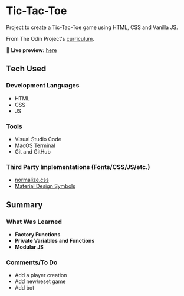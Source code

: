 # Tic-Tac-Toe

Project to create a Tic-Tac-Toe game using HTML, CSS and Vanilla JS.

From The Odin Project's [curriculum](https://www.theodinproject.com/lessons/node-path-javascript-tic-tac-toe).

🔗 **Live preview:** [here](https://mauzzii.github.io/tic-tac-toe/)

## Tech Used 

### Development Languages

* HTML
* CSS
* JS

### Tools

* Visual Studio Code
* MacOS Terminal
* Git and GitHub

### Third Party Implementations (Fonts/CSS/JS/etc.)

* [normalize.css](https://necolas.github.io/normalize.css/)
* [Material Design Symbols](https://fonts.google.com/icons)

## Summary

### What Was Learned

* **Factory Functions**
* **Private Variables and Functions**
* **Modular JS**

### Comments/To Do

* Add a player creation
* Add new/reset game
* Add bot
